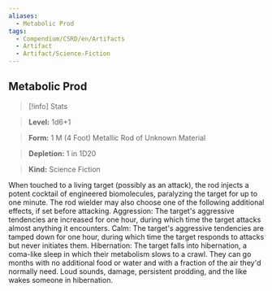 ```yaml
---
aliases:
  - Metabolic Prod
tags:
  - Compendium/CSRD/en/Artifacts
  - Artifact
  - Artifact/Science-Fiction
---
```

  
    
## Metabolic Prod    
>[!info] Stats    
> **Level:** 1d6+1    
> **Form:** 1 M (4 Foot) Metallic Rod of Unknown Material    
> **Depletion:** 1 in 1D20    
> **Kind:** Science Fiction  
    
When touched to a living target (possibly as an attack), the rod injects a potent cocktail of engineered biomolecules, paralyzing the target for up to one minute. The rod wielder may also choose one of the following additional effects, if set before attacking. Aggression: The target's aggressive tendencies are increased for one hour, during which time the target attacks almost anything it encounters. Calm: The target's aggressive tendencies are tamped down for one hour, during which time the target responds to attacks but never initiates them. Hibernation: The target falls into hibernation, a coma-like sleep in which their metabolism slows to a crawl. They can go months with no additional food or water and with a fraction of the air they'd normally need. Loud sounds, damage, persistent prodding, and the like wakes someone in hibernation.